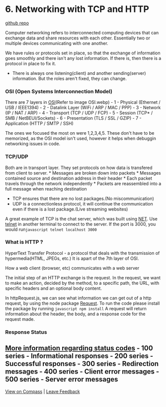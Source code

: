 # 6. Networking with TCP and HTTP

[github repo](https://mandrillapp.com/track/click/30244704/github.com?p=eyJzIjoiNFdyd1dENHNmTFFWbkJwUGNtRHg3dmpyRzhFIiwidiI6MSwicCI6IntcInVcIjozMDI0NDcwNCxcInZcIjoxLFwidXJsXCI6XCJodHRwczpcXFwvXFxcL2dpdGh1Yi5jb21cXFwvc2VuaG9yZ29tZXNcXFwvbGVjdHVyZXMtZmxleC1qdW5lLTEyLWV2ZVwiLFwiaWRcIjpcIjA0OWYzYWZjNGMzYTQxMjQ4YjIyYmY5OGY4MTM0Y2JiXCIsXCJ1cmxfaWRzXCI6W1wiNzlkMjM0MTViYjEwZGQyMDM3NTNkMjA0ZGJjNmMwYzMzYTViNWMxMVwiXX0ifQ)

Computer networking refers to interconnected computing devices that can exchange data and share resources with each other. Essentially two or multiple devices communicating with one another.

We have rules or protocols set in place, so that the exchange of information goes smoothly and there isn't any lost information. If there is, then there is a protocol in place to fix it.

- There is always one listening(client) and another sending(server) information. But the roles aren't fixed, they can change.

### OSI (Open Systems Interconnection Model)

There are 7 layers in [OSI](https://mandrillapp.com/track/click/30244704/www.cloudflare.com?p=eyJzIjoicDFmZTlSQTY2b1R6bkpQV3FDendXWUhRUjFNIiwidiI6MSwicCI6IntcInVcIjozMDI0NDcwNCxcInZcIjoxLFwidXJsXCI6XCJodHRwczpcXFwvXFxcL3d3dy5jbG91ZGZsYXJlLmNvbVxcXC9sZWFybmluZ1xcXC9kZG9zXFxcL2dsb3NzYXJ5XFxcL29wZW4tc3lzdGVtcy1pbnRlcmNvbm5lY3Rpb24tbW9kZWwtb3NpXFxcL1wiLFwiaWRcIjpcIjA0OWYzYWZjNGMzYTQxMjQ4YjIyYmY5OGY4MTM0Y2JiXCIsXCJ1cmxfaWRzXCI6W1wiOWFhMTE4OWM5ZjUwMjg3Yjk3ODc4NWIzOWNjZmFiZTZjNjIxZGEwN1wiXX0ifQ)(Refer to image OSI.webp) - 1 - Physical (Ethernet / USB / IEEE1394) - 2 - Datalink Layer (WiFi / ARP / MAC / PPP) - 3 - Network (IP / NAT / ARP) - 4 - Transport (TCP / UDP / FCP) - 5 - Session (TCP* / SMB / NetBEUI/Sockets) - 6 - Presentation (TLS / SSL / GZIP) - 7 - Application (HTTP / SMTP / SSH)

The ones we focused the most on were 1,2,3,4,5. These don't have to be memorized, as the OSI model isn't used, however it helps when debuggin networking issues in code.

### TCP/UDP

Both are in transport layer. They set protocols on how data is transfered from client to server. * Messages are broken down into packets * Messages contained source and destination address in their header * Each packet travels through the network independently * Packets are reassembled into a full message when reaching destination

- TCP ensures that there are no lost packages.(No miscommunication)
- UDP is a connectionless protocol, it will continue the communication even if there is a lost package.(Live streaming websites)

A great example of TCP is the chat server, which was built using [NET](https://mandrillapp.com/track/click/30244704/nodejs.org?p=eyJzIjoieVU0YXdZLU5SWmRzYzdIR3BHVXRLLTFhLXdFIiwidiI6MSwicCI6IntcInVcIjozMDI0NDcwNCxcInZcIjoxLFwidXJsXCI6XCJodHRwczpcXFwvXFxcL25vZGVqcy5vcmdcXFwvYXBpXFxcL25ldC5odG1sXCIsXCJpZFwiOlwiMDQ5ZjNhZmM0YzNhNDEyNDhiMjJiZjk4ZjgxMzRjYmJcIixcInVybF9pZHNcIjpbXCI2NzllM2M1ZGU3ODNlMTU5OWU2ZWY4ZjcyMDQ5MTYwMDFlNTA4OGU2XCJdfSJ9). Use [telnet](https://mandrillapp.com/track/click/30244704/www.techtarget.com?p=eyJzIjoic1pxd0ZJMTJYV2psd253VUFCNnFVVVh4djdVIiwidiI6MSwicCI6IntcInVcIjozMDI0NDcwNCxcInZcIjoxLFwidXJsXCI6XCJodHRwczpcXFwvXFxcL3d3dy50ZWNodGFyZ2V0LmNvbVxcXC9zZWFyY2huZXR3b3JraW5nXFxcL2RlZmluaXRpb25cXFwvVGVsbmV0IzolN0U6dGV4dD1UZWxuZXQlMjBpcyUyMGElMjBuZXR3b3JrJTIwcHJvdG9jb2wscHJvdG9jb2wlMjBmb3IlMjBjcmVhdGluZyUyMHJlbW90ZSUyMHNlc3Npb25zLlwiLFwiaWRcIjpcIjA0OWYzYWZjNGMzYTQxMjQ4YjIyYmY5OGY4MTM0Y2JiXCIsXCJ1cmxfaWRzXCI6W1wiZmY4NmYxOGIyYjhiNmI4ZDhhOGQyYWQ4MjY1YTA0YThmNjk1NjNkMVwiXX0ifQ) in another terminal to connect to the server. If the port is 3000, you would run`javascript telnet localhost 3000`

### What is HTTP ?

HyperText Transfer Protocol - a protocol that deals with the transmission of hypermedia(HTML, JPEGs, etc.) It is apart of the 7th layer of OSI.

How a web client (browser, etc) communicates with a web server

The initial step of an HTTP exchange is the request. In the request, we want to make an action, decided by the method, to a specific path, the URL, with specific headers and an optional body content.

In httpRequest.js, we can see what information we can get out of a http request, by using the node package [Request](https://mandrillapp.com/track/click/30244704/www.npmjs.com?p=eyJzIjoiTUN4ai1Vd2Q1SWdmZnllYTd6UWdodjRlWGEwIiwidiI6MSwicCI6IntcInVcIjozMDI0NDcwNCxcInZcIjoxLFwidXJsXCI6XCJodHRwczpcXFwvXFxcL3d3dy5ucG1qcy5jb21cXFwvcGFja2FnZVxcXC9yZXF1ZXN0XCIsXCJpZFwiOlwiMDQ5ZjNhZmM0YzNhNDEyNDhiMjJiZjk4ZjgxMzRjYmJcIixcInVybF9pZHNcIjpbXCI5N2UzMzkzMGI1OGNmNjI2ZDBiMDU0Y2ZhOGQ2NjYyMTA1YjM5ZWEwXCJdfSJ9). To run the code please install the package by running `javascript npm install` A request will return information about the header, the body, and a response code for the request made.

### Response Status

## [More information regarding status codes](https://mandrillapp.com/track/click/30244704/developer.mozilla.org?p=eyJzIjoib2liMnBnd0o3TGNtNDY4VWZMeW9zRkVQb1owIiwidiI6MSwicCI6IntcInVcIjozMDI0NDcwNCxcInZcIjoxLFwidXJsXCI6XCJodHRwczpcXFwvXFxcL2RldmVsb3Blci5tb3ppbGxhLm9yZ1xcXC9lbi1VU1xcXC9kb2NzXFxcL1dlYlxcXC9IVFRQXFxcL1N0YXR1c1wiLFwiaWRcIjpcIjA0OWYzYWZjNGMzYTQxMjQ4YjIyYmY5OGY4MTM0Y2JiXCIsXCJ1cmxfaWRzXCI6W1wiMjg0YzZlMTZhZmY4NTIxMjI1Yjc1MzAzNGFhMzc4NDkzMmZkNDk5MlwiXX0ifQ) - 100 series - Informational responses - 200 series - Successful responses - 300 series - Redirection messages - 400 series - Client error messages - 500 series - Server error messages

[View on Compass](https://mandrillapp.com/track/click/30244704/flex-web.compass.lighthouselabs.ca?p=eyJzIjoiSXV2eHJrb1BwN0d5Vkl1Yl9rc1pScXpRN2NNIiwidiI6MSwicCI6IntcInVcIjozMDI0NDcwNCxcInZcIjoxLFwidXJsXCI6XCJodHRwOlxcXC9cXFwvZmxleC13ZWIuY29tcGFzcy5saWdodGhvdXNlbGFicy5jYVxcXC9hY3Rpdml0aWVzXFxcLzQwMlxcXC9sZWN0dXJlc1xcXC84ODRcIixcImlkXCI6XCIwNDlmM2FmYzRjM2E0MTI0OGIyMmJmOThmODEzNGNiYlwiLFwidXJsX2lkc1wiOltcImZiYWM3MTQ2MWU0ZDE3NDcyNjAwYWE3NWUxNmYwM2Y0NThjN2JkZmZcIl19In0) | [Leave Feedback](https://mandrillapp.com/track/click/30244704/flex-web.compass.lighthouselabs.ca?p=eyJzIjoiZ2VvUDBtbFJEVHVDLTRubnVSa0Y4V0N4RFBVIiwidiI6MSwicCI6IntcInVcIjozMDI0NDcwNCxcInZcIjoxLFwidXJsXCI6XCJodHRwOlxcXC9cXFwvZmxleC13ZWIuY29tcGFzcy5saWdodGhvdXNlbGFicy5jYVxcXC9mZWVkYmFja3NcIixcImlkXCI6XCIwNDlmM2FmYzRjM2E0MTI0OGIyMmJmOThmODEzNGNiYlwiLFwidXJsX2lkc1wiOltcImY2MmI4ZGI4YWE0MmQxYTYxNDI0M2M0ZjYwNDg4M2ZiOGVmYjYzOTBcIl19In0)

![open.gif](6.%20Networking%20with%20TCP%20and%20HTTP.assets/open.gif)


